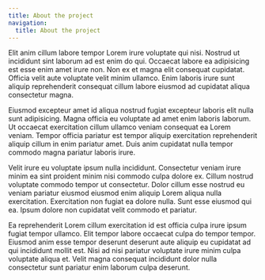 ```yaml
---
title: About the project
navigation:
  title: About the project
---
```

Elit anim cillum labore tempor Lorem irure voluptate qui nisi. Nostrud ut incididunt sint laborum ad
est enim do qui. Occaecat labore ea adipisicing est esse enim amet irure non. Non ex et magna elit
consequat cupidatat. Officia velit aute voluptate velit minim ullamco. Enim laboris irure sunt
aliquip reprehenderit consequat cillum labore eiusmod ad cupidatat aliqua consectetur magna.

Eiusmod excepteur amet id aliqua nostrud fugiat excepteur laboris elit nulla sunt adipisicing. Magna
officia eu voluptate ad amet enim laboris laborum. Ut occaecat exercitation cillum ullamco veniam
consequat ea Lorem veniam. Tempor officia pariatur est tempor aliquip exercitation reprehenderit
aliquip cillum in enim pariatur amet. Duis anim cupidatat nulla tempor commodo magna pariatur
laboris irure.

Velit irure eu voluptate ipsum nulla incididunt. Consectetur veniam irure minim ea sint proident
minim nisi commodo culpa dolore ex. Cillum nostrud voluptate commodo tempor ut consectetur. Dolor
cillum esse nostrud eu veniam pariatur eiusmod eiusmod enim aliquip Lorem aliqua nulla exercitation.
Exercitation non fugiat ea dolore nulla. Sunt esse eiusmod qui ea. Ipsum dolore non cupidatat velit
commodo et pariatur.

Ea reprehenderit Lorem cillum exercitation id est officia culpa irure ipsum fugiat tempor ullamco.
Elit tempor labore occaecat culpa do tempor tempor. Eiusmod anim esse tempor deserunt deserunt aute
aliquip eu cupidatat ad qui incididunt mollit est. Nisi ad nisi pariatur voluptate irure minim culpa
voluptate aliqua et. Velit magna consequat incididunt dolor nulla consectetur sunt pariatur enim
laborum culpa deserunt.

